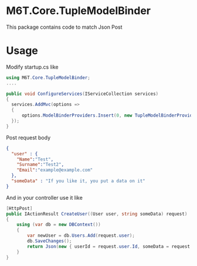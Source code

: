 # M6T.Core.TupleModelBinder

This package contains code to match Json Post 

# Usage
Modify startup.cs like
```C#
using M6T.Core.TupleModelBinder;
....

public void ConfigureServices(IServiceCollection services)
{
  services.AddMvc(options =>
  {
      options.ModelBinderProviders.Insert(0, new TupleModelBinderProvider());
  });
}
```
Post request body 
```json
{
  "user" : {
    "Name":"Test",
    "Surname":"Test2",
    "Email":"example@example.com"
  },
  "someData" : "If you like it, you put a data on it"
}
```
And in your controller use it like 
```C#
[HttpPost]
public IActionResult CreateUser((User user, string someData) request)
{
    using (var db = new DBContext())
    {
        var newUser = db.Users.Add(request.user);
        db.SaveChanges();
        return Json(new { userId = request.user.Id, someData = request.someData});
    }
}
```
